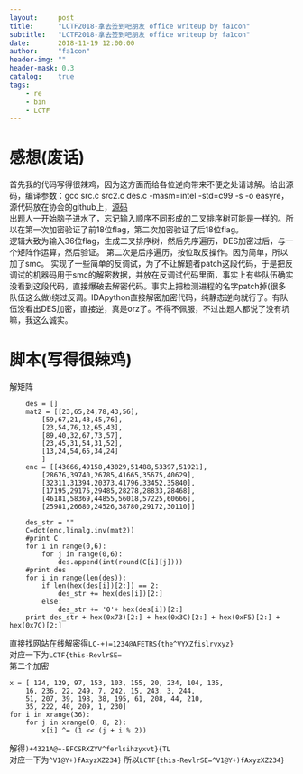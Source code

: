 ```yaml
---
layout:     post
title:      "LCTF2018-拿去签到吧朋友 office writeup by fa1con"
subtitle:   "LCTF2018-拿去签到吧朋友 office writeup by fa1con"
date:       2018-11-19 12:00:00
author:     "fa1con"
header-img: ""
header-mask: 0.3
catalog:    true
tags:
    - re
    - bin
    - LCTF
---
```


# 感想(废话)
首先我的代码写得很辣鸡，因为这方面而给各位逆向带来不便之处请谅解。给出源码，编译参数：gcc src.c src2.c des.c -masm=intel -std=c99 -s -o easyre，源代码放在协会的github上，[源码](https://github.com/LCTF/LCTF2018/tree/master/Source/拿去签到吧朋友)  
出题人一开始脑子进水了，忘记输入顺序不同形成的二叉排序树可能是一样的。所以在第一次加密验证了前18位flag，第二次加密验证了后18位flag。  
逻辑大致为输入36位flag，生成二叉排序树，然后先序遍历，DES加密过后，与一个矩阵作运算，然后验证。
第二次是后序遍历，按位取反操作。因为简单，所以加了smc。
实现了一些简单的反调试，为了不让解题者patch这段代码，于是把反调试的机器码用于smc的解密数据，并放在反调试代码里面，事实上有些队伍确实没看到这段代码，直接爆破去解密代码。事实上把检测进程的名字patch掉(很多队伍这么做)绕过反调。IDApython直接解密加密代码，纯静态逆向就行了。有队伍没看出DES加密，直接逆，真是orz了。不得不佩服，不过出题人都说了没有坑嘛，我这么诚实。  

# 脚本(写得很辣鸡)
解矩阵

		des = []
		mat2 = [[23,65,24,78,43,56],
			[59,67,21,43,45,76],
			[23,54,76,12,65,43],
			[89,40,32,67,73,57],
			[23,45,31,54,31,52],
			[13,24,54,65,34,24]
			]
		enc = [[43666,49158,43029,51488,53397,51921],
			[28676,39740,26785,41665,35675,40629],
			[32311,31394,20373,41796,33452,35840],
			[17195,29175,29485,28278,28833,28468],
			[46181,58369,44855,56018,57225,60666],
			[25981,26680,24526,38780,29172,30110]]
	
		des_str = ""
		C=dot(enc,linalg.inv(mat2))
		#print C
		for i in range(0,6):
			for j in range(0,6):
				des.append(int(round(C[i][j])))
		#print des
		for i in range(len(des)):
			if len(hex(des[i])[2:]) == 2:
				des_str += hex(des[i])[2:]
			else:
				des_str += '0'+ hex(des[i])[2:]
		print des_str + hex(0x73)[2:] + hex(0x3C)[2:] + hex(0xF5)[2:] + hex(0x7C)[2:]
直接找网站在线解密得```LC-+)=1234@AFETRS{the^VYXZfislrvxyz}```  
对应一下为```LCTF{this-RevlrSE=```  
第二个加密

	x = [ 124, 129, 97, 153, 103, 155, 20, 234, 104, 135,
		16, 236, 22, 249, 7, 242, 15, 243, 3, 244,
		51, 207, 39, 198, 38, 195, 61, 208, 44, 210,
		35, 222, 40, 209, 1, 230]
	for i in xrange(36):
		for j in xrange(0, 8, 2):
			x[i] ^= (1 << (j + i % 2))

解得```)+4321A@=-EFCSRXZYV^ferlsihzyxvt}{TL```  
对应一下为```^V1@Y+)fAxyzXZ234}```
所以```LCTF{this-RevlrSE=^V1@Y+)fAxyzXZ234}```